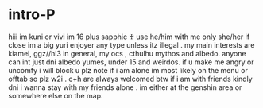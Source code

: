 # intro-P
hiii im kuni or vivi 
im 16 plus sapphic ♰ 
use he/him with me only she/her if close
im a big yuri enjoyer any type unless itz illegal .
my main interests are kiamei, ggz//hi3 in general, my ocs , cthulhu mythos and albedo.
anyone can int just dni albedo yumes, under 15 and weirdos.
if u make me angry or uncomfy i will block u
plz note if i am alone im most likely on the menu or offtab so plz w2i .
c+h are always welcomed btw 
if i am with friends kindly dni i wanna stay with my friends alone .
im either at the genshin area or somewhere else on the map.


